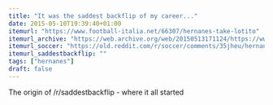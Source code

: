 ```yaml
---
title: "It was the saddest backflip of my career..."
date: 2015-05-10T19:39:40+01:00
itemurl: "https://www.football-italia.net/66307/hernanes-take-lotito"
itemurl_archive: "https://web.archive.org/web/20150513171124/https://www.football-italia.net/66307/hernanes-take-lotito"
itemurl_soccer: "https://old.reddit.com/r/soccer/comments/35jheu/hernanes_on_celebrating_after_scoring_against_his/"
itemurl_saddestbackflip: ""
tags: ["hernanes"]
draft: false
---
```


The origin of /r/saddestbackflip - where it all started
